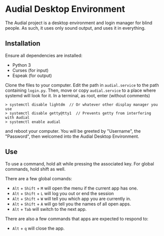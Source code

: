 # Audial Desktop Environment

The Audial project is a desktop environment and login manager for blind people.
As such, it uses only sound output, and uses it in everything. 

## Installation

Ensure all dependencies are installed:

 * Python 3
 * Curses (for input)
 * Espeak (for output)

Clone the files to your computer. Edit the path in `audial.service` to the path
containing `login.py`. Then, move or copy `audial.service` to a place where systemd
will look for it. In a terminal, as root, enter (without comments)

    > systemctl disable lightdm  // Or whatever other display manager you use
    > systemctl disable getty@tty1  // Prevents getty from interfering with Audial
    > systemctl enable audial

and reboot your computer. You will be greeted by "Username", the "Password", then
welcomed into the Audial Desktop Environment.

## Use

To use a command, hold alt while pressing the associated key. For global commands,
hold shift as well.

There are a few global comands:
 * `Alt` + `Shift` + `M` will open the menu if the current app has one.
 * `Alt` + `Shift` + `L` will log you out or end the session
 * `Alt` + `Shift` + `W` will tell you which app you are currently in.
 * `Alt` + `Shift` + `A` will go tell you the names of all open apps.
 * `Alt` + `Tab` will switch to the next app.

There are also a few commands that apps are expected to respond to:
 * `Alt` + `q` will close the app.
